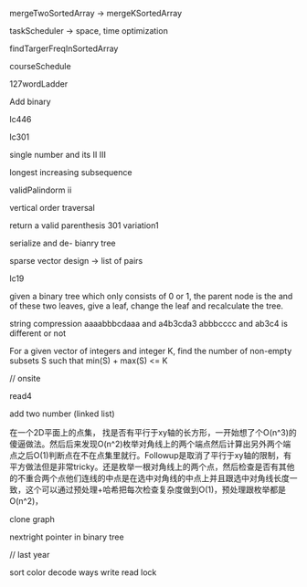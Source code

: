 
mergeTwoSortedArray -> mergeKSortedArray

taskScheduler -> space, time optimization

findTargerFreqInSortedArray

courseSchedule

127wordLadder

Add binary

lc446

lc301

single number and its II III

longest increasing subsequence

validPalindorm ii

vertical order traversal

return a valid parenthesis 301 variation1

serialize and de- bianry tree

sparse vector design -> list of pairs

lc19

given a binary tree which only consists of 0 or 1, the parent node is the and of these two leaves, give a leaf, change the leaf and recalculate the tree.

string compression
	aaaabbbcdaaa and a4b3cda3
	abbbcccc and ab3c4
	is different or not

For a given vector of integers and integer K, find the number of non-empty subsets S such that min(S) + max(S) <= K



// onsite

read4


add two number (linked list)

在一个2D平面上的点集， 找是否有平行于xy轴的长方形，一开始想了个O(n^3)的傻逼做法。然后后来发现O(n^2)枚举对角线上的两个端点然后计算出另外两个端点之后O(1)判断点在不在点集里就行。Followup是取消了平行于xy轴的限制，有平方做法但是非常tricky。还是枚举一根对角线上的两个点，然后检查是否有其他的不重合两个点他们连线的中点是在选中对角线的中点上并且跟选中对角线长度一致，这个可以通过预处理+哈希把每次检查复杂度做到O(1)，预处理跟枚举都是O(n^2)，

clone graph

nextright pointer in binary tree



// last year

sort color
decode ways
write read lock	